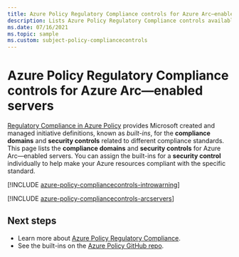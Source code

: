 ```yaml
---
title: Azure Policy Regulatory Compliance controls for Azure Arc—enabled servers (preview)
description: Lists Azure Policy Regulatory Compliance controls available for Azure Arc—enabled servers (preview). These built-in policy definitions provide common approaches to managing the compliance of your Azure resources.
ms.date: 07/16/2021
ms.topic: sample
ms.custom: subject-policy-compliancecontrols
---
```

# Azure Policy Regulatory Compliance controls for Azure Arc—enabled servers

[Regulatory Compliance in Azure Policy](../../governance/policy/concepts/regulatory-compliance.md)
provides Microsoft created and managed initiative definitions, known as _built-ins_, for the
**compliance domains** and **security controls** related to different compliance standards. This
page lists the **compliance domains** and **security controls** for Azure Arc—enabled servers. You can
assign the built-ins for a **security control** individually to help make your Azure resources
compliant with the specific standard.

[!INCLUDE [azure-policy-compliancecontrols-introwarning](../../../includes/policy/standards/intro-warning.md)]

[!INCLUDE [azure-policy-compliancecontrols-arcservers](../../../includes/policy/standards/byrp/microsoft.hybridcompute.md)]

## Next steps

- Learn more about [Azure Policy Regulatory Compliance](../../governance/policy/concepts/regulatory-compliance.md).
- See the built-ins on the [Azure Policy GitHub repo](https://github.com/Azure/azure-policy).
